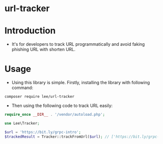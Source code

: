 # url-tracker

# Introduction

- It's for developers to track URL programmatically and avoid faking phishing URL with shorten URL.

# Usage

- Using this library is simple. Firstly, installing the library with following command:

```
composer require lee/url-tracker
```

- Then using the following code to track URL easily:


```php
require_once __DIR__ . '/vendor/autoload.php';

use Lee\Tracker;

$url = 'https://bit.ly/grpc-intro';
$trackedResult = Tracker::trackFromUrl($url); // ['https://bit.ly/grpc-intro', 'https://www.slideshare.net/williamyeh/grpc-238408172/williamyeh/grpc-238408172',]
```
